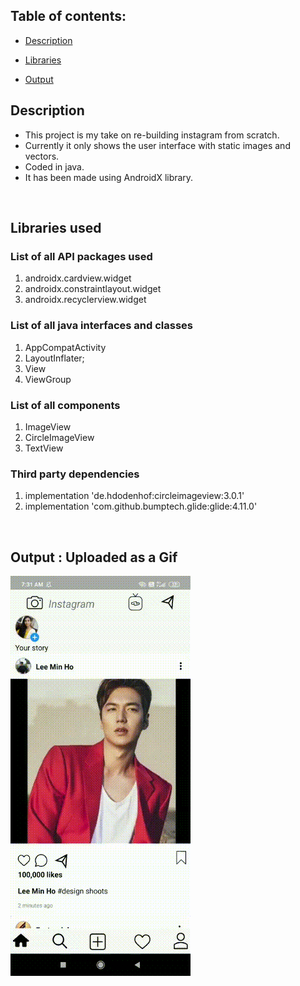 ## Table of contents:

* [Description](#B)

* [Libraries](#L)

* [Output](#O)



<a name="B"></a>
## Description

* This project is my take on re-building instagram from scratch. 
* Currently it only shows the user interface with static images and vectors.
* Coded in java.
* It has been made using AndroidX library.
 

<br/>

<a name="L"></a>
## Libraries used

### List of all API packages used

1. androidx.cardview.widget
2. androidx.constraintlayout.widget
3. androidx.recyclerview.widget

### List of all java interfaces and classes

1. AppCompatActivity 
2. LayoutInflater;
3. View
4. ViewGroup

### List of all components

1. ImageView
2. CircleImageView
3. TextView

### Third party dependencies

1. implementation 'de.hdodenhof:circleimageview:3.0.1'
2. implementation 'com.github.bumptech.glide:glide:4.11.0'

<br/>

<a name="O"></a>
## Output : Uploaded as a Gif 

![](output.gif)
